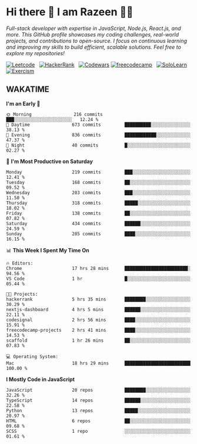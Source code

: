 # Hi there 👋 I am Razeen 👩‍💻

*Full-stack developer with expertise in JavaScript, Node.js, React.js, and more. This GitHub profile showcases my coding challenges, real-world projects, and contributions to open-source. I focus on continuous learning and improving my skills to build efficient, scalable solutions. Feel free to explore my repositories!*

[![Leetcode](https://img.shields.io/badge/-LeetCode-FFA116?style=for-the-badge&logo=LeetCode&logoColor=black)](https://leetcode.com/razeenshaikh/)&nbsp;&nbsp;
[![HackerRank](https://img.shields.io/badge/-Hackerrank-2EC866?style=for-the-badge&logo=HackerRank&logoColor=white)](https://www.hackerrank.com/profile/razeen_m_shaikh)&nbsp;&nbsp;
[![Codewars](https://img.shields.io/badge/Codewars-B1361E?style=for-the-badge&logo=Codewars&logoColor=white)](https://www.codewars.com/users/razeen_shaikh)
[![freecodecamp](https://img.shields.io/badge/freecodecamp-27273D?style=for-the-badge&logo=freecodecamp&logoColor=white)](https://www.freecodecamp.org/razeen)&nbsp;&nbsp;
[![SoloLearn](https://img.shields.io/badge/-Sololearn-3a464b?style=for-the-badge&logo=Sololearn&logoColor=white)](https://www.sololearn.com/en/profile/30940776)&nbsp;&nbsp;
[![Exercism](https://img.shields.io/badge/Exercism-009CAB?style=for-the-badge&logo=exercism&logoColor=white)](https://exercism.org/profiles/Razeen-Shaikh)

## WAKATIME

<!--START_SECTION:waka-->
**I'm an Early 🐤** 

```text
🌞 Morning                216 commits         ███░░░░░░░░░░░░░░░░░░░░░░   12.24 % 
🌆 Daytime                673 commits         ██████████░░░░░░░░░░░░░░░   38.13 % 
🌃 Evening                836 commits         ████████████░░░░░░░░░░░░░   47.37 % 
🌙 Night                  40 commits          █░░░░░░░░░░░░░░░░░░░░░░░░   02.27 % 
```
📅 **I'm Most Productive on Saturday** 

```text
Monday                   219 commits         ███░░░░░░░░░░░░░░░░░░░░░░   12.41 % 
Tuesday                  168 commits         ██░░░░░░░░░░░░░░░░░░░░░░░   09.52 % 
Wednesday                203 commits         ███░░░░░░░░░░░░░░░░░░░░░░   11.50 % 
Thursday                 318 commits         █████░░░░░░░░░░░░░░░░░░░░   18.02 % 
Friday                   138 commits         ██░░░░░░░░░░░░░░░░░░░░░░░   07.82 % 
Saturday                 434 commits         ██████░░░░░░░░░░░░░░░░░░░   24.59 % 
Sunday                   285 commits         ████░░░░░░░░░░░░░░░░░░░░░   16.15 % 
```


📊 **This Week I Spent My Time On** 

```text
🔥 Editors: 
Chrome                   17 hrs 28 mins      ████████████████████████░   94.56 % 
VS Code                  1 hr                █░░░░░░░░░░░░░░░░░░░░░░░░   05.44 % 

🐱‍💻 Projects: 
hackerrank               5 hrs 35 mins       ████████░░░░░░░░░░░░░░░░░   30.29 % 
nextjs-dashboard         4 hrs 5 mins        ██████░░░░░░░░░░░░░░░░░░░   22.11 % 
codesignal               2 hrs 56 mins       ████░░░░░░░░░░░░░░░░░░░░░   15.91 % 
freecodecamp-projects    2 hrs 41 mins       ████░░░░░░░░░░░░░░░░░░░░░   14.53 % 
scaffold                 1 hr 26 mins        ██░░░░░░░░░░░░░░░░░░░░░░░   07.83 % 

💻 Operating System: 
Mac                      18 hrs 29 mins      █████████████████████████   100.00 % 
```

**I Mostly Code in JavaScript** 

```text
JavaScript               20 repos            ████████░░░░░░░░░░░░░░░░░   32.26 % 
TypeScript               14 repos            ██████░░░░░░░░░░░░░░░░░░░   22.58 % 
Python                   13 repos            █████░░░░░░░░░░░░░░░░░░░░   20.97 % 
HTML                     6 repos             ██░░░░░░░░░░░░░░░░░░░░░░░   09.68 % 
SCSS                     1 repo              ░░░░░░░░░░░░░░░░░░░░░░░░░   01.61 % 
```




<!--END_SECTION:waka-->
